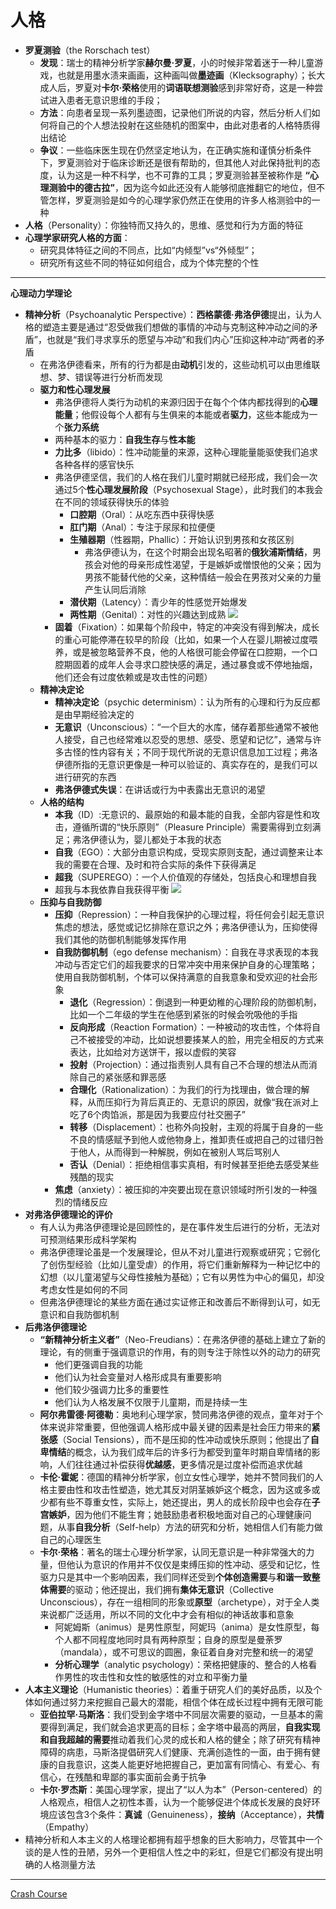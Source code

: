 # 人格
* **罗夏测验**（the Rorschach test）
  * **发现**：瑞士的精神分析学家**赫尔曼·罗夏**，小的时候非常着迷于一种儿童游戏，也就是用墨水渍来画画，这种画叫做**墨迹画**（Klecksography）；长大成人后，罗夏对**卡尔·荣格**使用的**词语联想测验**感到非常好奇，这是一种尝试进入患者无意识思维的手段；
  * **方法**：向患者呈现一系列墨迹图，记录他们所说的内容，然后分析人们如何将自己的个人想法投射在这些随机的图案中，由此对患者的人格特质得出结论
  * **争议**：一些临床医生现在仍然坚定地认为，在正确实施和谨慎分析条件下，罗夏测验对于临床诊断还是很有帮助的，但其他人对此保持批判的态度，认为这是一种不科学，也不可靠的工具；罗夏测验甚至被称作是 **“心理测验中的德古拉”**，因为迄今如此还没有人能够彻底推翻它的地位，但不管怎样，罗夏测验是如今的心理学家仍然正在使用的许多人格测验中的一种
* **人格**（Personality）：你独特而又持久的，思维、感觉和行为方面的特征
* **心理学家研究人格的方面**：
  * 研究具体特征之间的不同点，比如“内倾型”vs“外倾型”；
  * 研究所有这些不同的特征如何组合，成为个体完整的个性
---
**心理动力学理论**
* **精神分析**（Psychoanalytic Perspective）：**西格蒙德·弗洛伊德**提出，认为人格的塑造主要是通过“忍受做我们想做的事情的冲动与克制这种冲动之间的矛盾”，也就是“我们寻求享乐的愿望与冲动”和我们内心”压抑这种冲动“两者的矛盾
  * 在弗洛伊德看来，所有的行为都是由**动机**引发的，这些动机可以由思维联想、梦、错误等进行分析而发现
  * **驱力和性心理发展**
    * 弗洛伊德将人类行为动机的来源归因于在每个个体内都找得到的**心理能量**；他假设每个人都有与生俱来的本能或者**驱力**，这些本能成为一个**张力系统**
    * 两种基本的驱力：**自我生存**与**性本能**
    * **力比多**（libido）：性冲动能量的来源，这种心理能量能驱使我们追求各种各样的感官快乐
    * 弗洛伊德坚信，我们的人格在我们儿童时期就已经形成，我们会一次通过5个**性心理发展阶段**（Psychosexual Stage），此时我们的本我会在不同的领域获得快乐的体验
      * **口腔期**（Oral）：从吃东西中获得快感
      * **肛门期**（Anal）：专注于尿尿和拉便便
      * **生殖器期**（性器期，Phallic）：开始认识到男孩和女孩区别
        * 弗洛伊德认为，在这个时期会出现名昭著的**俄狄浦斯情结**，男孩会对他的母亲形成性渴望，于是嫉妒或憎恨他的父亲；因为男孩不能替代他的父亲，这种情结一般会在男孩对父亲的力量产生认同后消除
      * **潜伏期**（Latency）：青少年的性感觉开始爆发
      * **两性期**（Genital）：对性的兴趣达到成熟
![](images/PsychosexualStage.png)
    * **固着**（Fixation）：如果每个阶段中，特定的冲突没有得到解决，成长的重心可能停滞在较早的阶段（比如，如果一个人在婴儿期被过度喂养，或是被忽略营养不良，他的人格很可能会停留在口腔期，一个口腔期固着的成年人会寻求口腔快感的满足，通过暴食或不停地抽烟，他们还会有过度依赖或是攻击性的问题）
  * **精神决定论**
    * **精神决定论**（psychic determinism）：认为所有的心理和行为反应都是由早期经验决定的
    * **无意识**（Unconscious）：“一个巨大的水库，储存着那些通常不被他人接受，自己也经常难以忍受的思想、感受、愿望和记忆”，通常与许多古怪的性内容有关；不同于现代所说的无意识信息加工过程；弗洛伊德所指的无意识更像是一种可以验证的、真实存在的，是我们可以进行研究的东西
    * **弗洛伊德式失误**：在讲话或行为中表露出无意识的渴望
  * **人格的结构**
    * **本我**（ID）:无意识的、最原始的和最本能的自我，全部内容是性和攻击，遵循所谓的“快乐原则”（Pleasure Principle）需要需得到立刻满足；弗洛伊德认为，婴儿都处于本我的状态
    * **自我**（EGO）：大部分由意识构成，受现实原则支配，通过调整来让本我的需要在合理、及时和符合实际的条件下获得满足
    * **超我**（SUPEREGO）：一个人价值观的存储处，包括良心和理想自我
    * 超我与本我依靠自我获得平衡
![](images/Unconscious.png)
  * **压抑与自我防御**
    * **压抑**（Repression）：一种自我保护的心理过程，将任何会引起无意识焦虑的想法，感觉或记忆排除在意识之外；弗洛伊德认为，压抑使得我们其他的防御机制能够发挥作用
    * **自我防御机制**（ego defense mechanism）：自我在寻求表现的本我冲动与否定它们的超我要求的日常冲突中用来保护自身的心理策略；使用自我防御机制，个体可以保持满意的自我意象和受欢迎的社会形象
      * **退化**（Regression）：倒退到一种更幼稚的心理阶段的防御机制，比如一个二年级的学生在他感到紧张的时候会吮吸他的手指
      * **反向形成**（Reaction Formation）：一种被动的攻击性，个体将自己不被接受的冲动，比如说想要揍某人的脸，用完全相反的方式来表达，比如给对方送饼干，报以虚假的笑容
      * **投射**（Projection）：通过指责别人具有自己不合理的想法从而消除自己的紧张感和罪恶感
      * **合理化**（Rationalization）：为我们的行为找理由，做合理的解释，从而压抑行为背后真正的、无意识的原因，就像“我在派对上吃了6个肉馅派，那是因为我要应付社交圈子”
      * **转移**（Displacement）：也称外向投射，主观的将属于自身的一些不良的情感赋予到他人或他物身上，推卸责任或把自己的过错归咎于他人，从而得到一种解脱，例如在被别人骂后骂别人
      * **否认**（Denial）：拒绝相信事实真相，有时候甚至拒绝去感受某些残酷的现实
    * **焦虑**（anxiety）：被压抑的冲突要出现在意识领域时所引发的一种强烈的情绪反应
* **对弗洛伊德理论的评价**
  * 有人认为弗洛伊德理论是回顾性的，是在事件发生后进行的分析，无法对可预测结果形成科学架构
  * 弗洛伊德理论虽是一个发展理论，但从不对儿童进行观察或研究；它弱化了创伤型经验（比如儿童受虐）的作用，将它们重新解释为一种记忆中的幻想（以儿童渴望与父母性接触为基础）；它有以男性为中心的偏见，却没考虑女性是如何的不同
  * 但弗洛伊德理论的某些方面在通过实证修正和改善后不断得到认可，如无意识和自我防御机制
* **后弗洛伊德理论**
  * **“新精神分析主义者”**（Neo-Freudians）：在弗洛伊德的基础上建立了新的理论，有的侧重于强调意识的作用，有的则专注于除性以外的动力的研究
    * 他们更强调自我的功能
    * 他们认为社会变量对人格形成具有重要影响
    * 他们较少强调力比多的重要性
    * 他们认为人格发展不仅限于儿童期，而是持续一生  
  * **阿尔弗雷德·阿德勒**：奥地利心理学家，赞同弗洛伊德的观点，童年对于个体来说非常重要，但他强调人格形成中最关键的因素是社会压力带来的**紧张感**（Social Tensions），而不是压抑的性冲动或快乐原则；他提出了**自卑情结**的概念，认为我们成年后的许多行为都受到童年时期自卑情绪的影响，人们往往通过补偿获得**优越感**，更多情况是过度补偿而追求优越
  * **卡伦·霍妮**：德国的精神分析学家，创立女性心理学，她并不赞同我们的人格主要由性和攻击性塑造，她尤其反对阴茎嫉妒这个概念，因为这或多或少都有些不尊重女性，实际上，她还提出，男人的成长阶段中也会存在**子宫嫉妒**，因为他们不能生育；她鼓励患者积极地面对自己的心理健康问题，从事**自我分析**（Self-help）方法的研究和分析，她相信人们有能力做自己的心理医生
  * **卡尔·荣格**：著名的瑞士心理分析学家，认同无意识是一种非常强大的力量，但他认为意识的作用并不仅仅是束缚压抑的性冲动、感受和记忆，性驱力只是其中一个影响因素，我们同样还受到**个体创造需要**与**和谐一致整体需要**的驱动；他还提出，我们拥有**集体无意识**（Collective Unconscious），存在一组相同的形象或**原型**（archetype），对于全人类来说都广泛适用，所以不同的文化中才会有相似的神话故事和意象
    * 阿妮姆斯（animus）是男性原型，阿妮玛（anima）是女性原型，每个人都不同程度地同时具有两种原型；自身的原型是曼荼罗（mandala），或不可思议的圆圈，象征着自身对完整和统一的渴望
    * **分析心理学**（analytic psychology）：荣格把健康的、整合的人格看作男性的攻击性和女性的敏感性的对立和平衡力量
* **人本主义理论**（Humanistic theories）：着重于研究人们的美好品质，以及个体如何通过努力来挖掘自己最大的潜能，相信个体在成长过程中拥有无限可能
  * **亚伯拉罕·马斯洛**：我们受到金字塔中不同层次需要的驱动，一旦基本的需要得到满足，我们就会追求更高的目标；金字塔中最高的两层，**自我实现和自我超越的需要**推动着我们心灵的成长和人格的健全；除了研究有精神障碍的病患，马斯洛提倡研究人们健康、充满创造性的一面，由于拥有健康的自我意识，这类人能更好地把握自己，更加富有同情心、有爱心、有信心，在残酷和卑鄙的事实面前会勇于抗争
  * **卡尔·罗杰斯**：美国心理学家，提出了“以人为本”（Person-centered）的人格观点，相信人之初性本善，认为一个能够促进个体成长发展的良好环境应该包含3个条件：**真诚**（Genuineness），**接纳**（Acceptance），**共情**（Empathy）
* 精神分析和人本主义的人格理论都拥有超乎想象的巨大影响力，尽管其中一个谈的是人性的丑陋，另外一个更相信人性之中的彩虹，但是它们都没有提出明确的人格测量方法
---
[Crash Course](https://www.bilibili.com/video/BV1Zs411c7W6?p=22)
